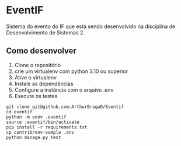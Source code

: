# EventIF

Sistema do evento do IF que está sendo desenvolvido na disciplina de Desenvolvimento de Sistemas 2.

## Como desenvolver

1. Clone o repositório
2. crie um virtualenv com python 3.10 ou superior
3. Ative o virtualenv
4. Instale as dependências
5. Configure a instância com o arquivo .env
6. Execute os testes

```console
git clone git@github.com:ArthurBragaD/Eventif
cd eventif
python -m venv .eventif
source .eventif/bin/activate
pip install -r requirements.txt
cp contrib/env-sample .env
python manage.py test
```